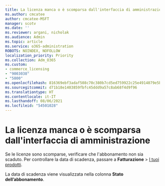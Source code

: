 ```yaml
---
title: La licenza manca o è scomparsa dall'interfaccia di amministrazione
ms.author: cmcatee
author: cmcatee-MSFT
manager: scotv
ms.date: ''
ms.reviewer: argani, nicholak
ms.audience: Admin
ms.topic: article
ms.service: o365-administration
ROBOTS: NOINDEX, NOFOLLOW
localization_priority: Priority
ms.collection: Adm_O365
ms.custom:
- commerce_licensing
- "9003038"
- "5800"
ms.openlocfilehash: 816369ebf3adaf508c70c380b7cd5ed759922c25e4914079e5b4d13d72d0fcf4
ms.sourcegitcommit: d71b18e1403859fbfc45ddd9a57c8ab68f4d9f96
ms.translationtype: HT
ms.contentlocale: it-IT
ms.lasthandoff: 08/06/2021
ms.locfileid: "54501028"
---
```

# <a name="license-missing-or-disappears-from-the-admin-center"></a>La licenza manca o è scomparsa dall'interfaccia di amministrazione

Se le licenze sono scomparse, verificare che l'abbonamento non sia scaduto. Per controllare la data di scadenza, passare a **Fatturazione** > [I tuoi prodotti](https://go.microsoft.com/fwlink/p/?linkid=842054).

La data di scadenza viene visualizzata nella colonna **Stato dell’abbonamento**.
